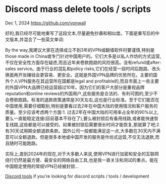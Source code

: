 <h1>Discord mass delete tools / scripts</h1>

Dec 1, 2024
https://github.com/vpnwall


好的,我已经尽可能地重写了这段文本,尽量避免抄袭和相似度。下面是重写后的中文版本,并混合了一些英文单词:

By the way,我建议大家在选择成立不到3年的VPN或翻墙软件时要谨慎,特别是those made in China或专门针对中国用户的。它们大多是以私人作坊的方式运营,不仅在安全性方面存在疑虑,而且近年来卷款跑路的风险很高。没有refund或after-sales service。由于行业的混乱和policy risks,它们在经营一段时间后跑路、改头换面再开张赚钱会更容易、更安全。这就是外国VPN品牌的优势所在。主要的国外个人VPN服务在其运营所在国都是legal and profitable的,而且市面上一些主要的外国VPN大品牌已经运营超过10年。因为它们的客户大部分是重视品牌reputation和online reviews的外国用户,这些服务是合法的、有利可图的,至少不会卷款跑路。标准的退款政策通常是30天左右,这也是行业标准。至于它们能否在中国使用,需要仔细甄别,特别是要看过去2年在中国大陆的使用情况和客户服务的质量。至少应该考虑两个方面:1. 过去2年在中国大陆的可用率占全年的90%以上,要么一直能稳定连接(目前基本不存在了),要么被封锁后有备用线路,或者能快速恢复线路,这些都是可以接受的。如果被封锁后需要很长时间才能恢复,那就算了吧;2. 有30天试用期全额退款条款。国外公司一般都能满足这一点,大多数在30天内不满意可以全额退款。但是很多本地或中国开发的服务是作坊式运营,不仅无法退款,而且随时可能跑路。

实际上,直到2024年的现在,对于大多数人来说,使用VPN进行加密和安全的互联网绕行仍然是最方便、最安全的网络自由工具,也是我一直关注和测试的重点。能在中国稳定使用的常规VPN已经被封锁...

<a href="https://dev.to/discord-tools/">Discord tools</a> if you're looking for discord scripts / tools / development
